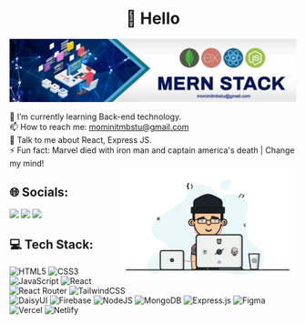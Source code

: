 <h1 align="center">💫 Hello</h1>
<img src="https://raw.githubusercontent.com/cssmh/cssmh/main/banner.jpeg" />

🌱 I’m currently learning Back-end technology.<br>
📫 How to reach me: mominitmbstu@gmail.com <br>
💬 Talk to me about React, Express JS. <br>
⚡ Fun fact: Marvel died with iron man and captain america's death | Change my mind! 
<br>
<img align="right" alt="code" width="310" src="https://raw.githubusercontent.com/cssmh/cssmh/main/coding.gif">

## 🌐 Socials:
<style>
  .underline-none {
    text-decoration: none;
  }
</style>

<a class="underline-none" href="https://facebook.com/touristmomen"><img src="https://img.shields.io/badge/Facebook-%231877F2.svg?logo=Facebook&logoColor=white"></a>
<a class="underline-none" href="https://instagram.com/tourist_offl"><img src="https://img.shields.io/badge/Instagram-%23E4405F.svg?logo=Instagram&logoColor=white"></a>
<a class="underline-none" href="https://linkedin.com/in/momin10"><img src="https://img.shields.io/badge/LinkedIn-%230077B5.svg?logo=linkedin&logoColor=white"></a>

## 💻 Tech Stack:
<style>
  .underline-none-tech {
    text-decoration: none;
  }
</style>

![HTML5](https://img.shields.io/badge/html5-%23E34F26.svg?style=for-the-badge&logo=html5&logoColor=white)
![CSS3](https://img.shields.io/badge/css3-%231572B6.svg?style=for-the-badge&logo=css3&logoColor=white)
![JavaScript](https://img.shields.io/badge/javascript-%23323330.svg?style=for-the-badge&logo=javascript&logoColor=%23F7DF1E)
![React](https://img.shields.io/badge/react-%2320232a.svg?style=for-the-badge&logo=react&logoColor=%2361DAFB)
![React Router](https://img.shields.io/badge/React_Router-CA4245?style=for-the-badge&logo=react-router&logoColor=white)
![TailwindCSS](https://img.shields.io/badge/tailwindcss-%2338B2AC.svg?style=for-the-badge&logo=tailwind-css&logoColor=white) <br>
![DaisyUI](https://img.shields.io/badge/daisyui-5A0EF8?style=for-the-badge&logo=daisyui&logoColor=white)
![Firebase](https://img.shields.io/badge/firebase-%23039BE5.svg?style=for-the-badge&logo=firebase)
![NodeJS](https://img.shields.io/badge/node.js-6DA55F?style=for-the-badge&logo=node.js&logoColor=white)
![MongoDB](https://img.shields.io/badge/MongoDB-%234ea94b.svg?style=for-the-badge&logo=mongodb&logoColor=white)
![Express.js](https://img.shields.io/badge/express.js-%23404d59.svg?style=for-the-badge&logo=express&logoColor=%2361DAFB)
![Figma](https://img.shields.io/badge/figma-%23F24E1E.svg?style=for-the-badge&logo=figma&logoColor=white)
![Vercel](https://img.shields.io/badge/vercel-%23000000.svg?style=for-the-badge&logo=vercel&logoColor=white)
![Netlify](https://img.shields.io/badge/netlify-%23000000.svg?style=for-the-badge&logo=netlify&logoColor=#00C7B7)
